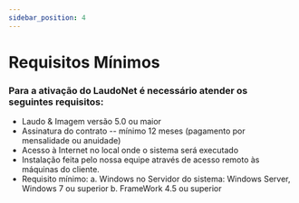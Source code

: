 ```yaml
---
sidebar_position: 4
---
```


# Requisitos Mínimos

### Para a ativação do LaudoNet é necessário atender os seguintes requisitos:

- Laudo & Imagem versão 5.0 ou maior
- Assinatura do contrato -- mínimo 12 meses (pagamento por mensalidade
    ou anuidade)
- Acesso à Internet no local onde o sistema será executado
- Instalação feita pelo nossa equipe através de acesso remoto às
    máquinas do cliente.
- Requisito mínimo:
    a.  Windows no Servidor do sistema: Windows Server, Windows 7 ou superior
    b.  FrameWork 4.5 ou superior